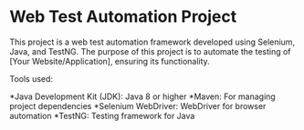 # Web Test Automation Project

This project is a web test automation framework developed using Selenium, Java, and TestNG. The purpose of this project is to automate the testing of [Your Website/Application], ensuring its functionality.

Tools used:

*Java Development Kit (JDK): Java 8 or higher
*Maven: For managing project dependencies
*Selenium WebDriver: WebDriver for browser automation
*TestNG: Testing framework for Java

